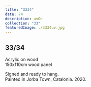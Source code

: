 ```yaml
---
title: "3334"
date: 74
description: uvOn
collection: "33"
featuredImage: ./3334uv.jpg
---
```


## 33/34

Acrylic on wood<br/>
150x110cm wood panel

Signed and ready to hang.<br/>
Painted in Jorba Town, Catalonia. 2020.